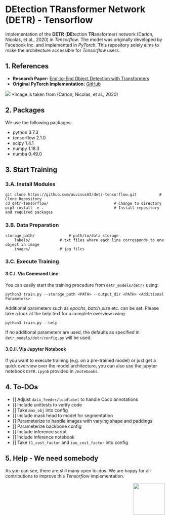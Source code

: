 # DEtection TRansformer Network (DETR) - Tensorflow

Implementation of the **DETR** (**DE**tection **TR**ansformer) network (Carion, Nicolas, et al., 2020) in *Tensorflow*. The model was originally developed by Facebook Inc. and implemented in *PyTorch*. This repository solely aims to make the architecture accessible for *Tensorflow* users.


## 1. References
- **Research Paper:** [End-to-End Object Detection with Transformers](https://arxiv.org/abs/2005.12872)
- **Original PyTorch Implementation:** [GitHub](https://github.com/facebookresearch/detr)

<img src="img/DETR.png">
*Image is taken from (Carion, Nicolas, et al., 2020)


## 2. Packages
We use the following packages:
- python 3.7.3
- tensorflow 2.1.0
- scipy 1.4.1
- numpy 1.18.3
- numba 0.49.0



## 3. Start Training

### 3.A. Install Modules
```console
git clone https://github.com/auvisusAI/detr-tensorflow.git 			# Clone Repository
cd detr-tensorflow/								# Change to directory
pip3 install -e .								# Install repository and required packages
```

### 3.B. Data Preparation
```console
storage_path/				# path/to/data_storage
	labels/				#.txt files where each line corresponds to one object in image
	images/				#.jpg files
```


### 3.C. Execute Training

#### 3.C.I. Via Command Line
You can easily start the training procedure from `detr_models/detr/` using:

```console
python3 train.py --storage_path <PATH> --output_dir <PATH> <Additional Parameters>
```

Additional parameters such as *epochs*, *batch_size* etc. can be set. Please take a look at the help text for a complete overview using:

```console
python3 train.py --help
```

If no additional parameters are used, the defaults as specified in `detr_models/detr/config.py` will be used.

#### 3.C.II. Via Jupyter Notebook

If you want to execute training (e.g. on a pre-trained model) or just get a quick overview over the model architecture, you can also use the jupyter notebook `DETR.ipynb` provided in `/notebooks`.


## 4. To-DOs
- [] Adjust `data_feeder/loadlabel` to handle Coco annotations
- [] Include unittests to verify code
- [] Take `max_obj` into config
- [] Include mask head to model for segmentation
- [] Parameterize to handle images with varying shape and paddings
- [] Parameterize backbone config
- [] Include inference script
- [] Include inference notebook
- [] Take `l1_cost_factor` and `iou_cost_factor` into config


## 5. Help - We need somebody

As you can see, there are still many open to-dos. We are happy for all contributions to improve this *Tensorflow* implementation.


<img align="right" src="img/auvisus.svg" width="100" >
